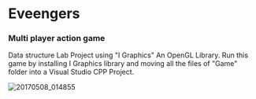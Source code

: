 # Eveengers 
### Multi player action game
Data structure Lab Project using "I Graphics" An OpenGL Library.
Run this game by installing I Graphics library and moving all the files of "Game" folder into a Visual Studio CPP Project.

![20170508_014855](https://user-images.githubusercontent.com/25324071/138064479-d45e9f03-36bd-4334-bd82-d30233d6420f.gif)


